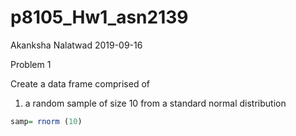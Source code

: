 p8105\_Hw1\_asn2139
================
Akanksha Nalatwad
2019-09-16

Problem 1

Create a data frame comprised of

1)  a random sample of size 10 from a standard normal distribution

<!-- end list -->

``` r
samp= rnorm (10)
```
